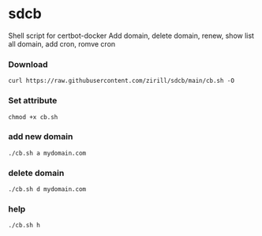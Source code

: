 # sdcb
Shell script for certbot-docker 
Add domain, delete domain, renew, show list all domain, add cron, romve cron


### Download
```
curl https://raw.githubusercontent.com/zirill/sdcb/main/cb.sh -O 
```

### Set attribute
```
chmod +x cb.sh
```

### add new domain
```
./cb.sh a mydomain.com
```

### delete domain
```
./cb.sh d mydomain.com
```


### help
```
./cb.sh h
```

